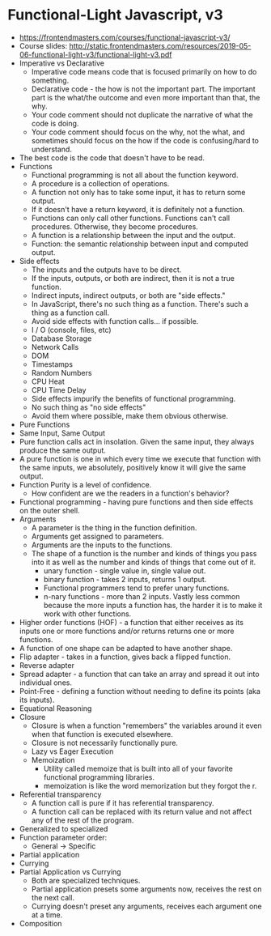 # Functional-Light Javascript, v3

* <https://frontendmasters.com/courses/functional-javascript-v3/>
* Course slides: <http://static.frontendmasters.com/resources/2019-05-06-functional-light-v3/functional-light-v3.pdf>
* Imperative vs Declarative
  * Imperative code means code that is focused primarily on how to do something.
  * Declarative code - the how is not the important part. The important part is the what/the outcome and even more important than that, the why.
  * Your code comment should not duplicate the narrative of what the code is doing.
  * Your code comment should focus on the why, not the what, and sometimes should focus on the how if the code is confusing/hard to understand.
* The best code is the code that doesn't have to be read.
* Functions
  * Functional programming is not all about the function keyword.
  * A procedure is a collection of operations.
  * A function not only has to take some input, it has to return some output.
  * If it doesn't have a return keyword, it is definitely not a function.
  * Functions can only call other functions. Functions can't call procedures. Otherwise, they become procedures.
  * A function is a relationship between the input and the output.
  * Function: the semantic relationship between input and computed output.
* Side effects
  * The inputs and the outputs have to be direct.
  * If the inputs, outputs, or both are indirect, then it is not a true function.
  * Indirect inputs, indirect outputs, or both are "side effects."
  * In JavaScript, there's no such thing as a function. There's such a thing as a function call.
  * Avoid side effects with function calls... if possible.
  * I / O (console, files, etc)
  * Database Storage
  * Network Calls
  * DOM
  * Timestamps
  * Random Numbers
  * CPU Heat
  * CPU Time Delay
  * Side effects impurify the benefits of functional programming.
  * No such thing as "no side effects"
  * Avoid them where possible, make them obvious otherwise.
* Pure Functions
* Same Input, Same Output
* Pure function calls act in insolation. Given the same input, they always produce the same output.
* A pure function is one in which every time we execute that function with the same inputs, we absolutely, positively know it will give the same output.
* Function Purity is a level of confidence.
  * How confident are we the readers in a function's behavior?
* Functional programming - having pure functions and then side effects on the outer shell.
* Arguments
  * A parameter is the thing in the function definition.
  * Arguments get assigned to parameters.
  * Arguments are the inputs to the functions.
  * The shape of a function is the number and kinds of things you pass into it as well as the number and kinds of things that come out of it.
    * unary function - single value in, single value out.
    * binary function - takes 2 inputs, returns 1 output.
    * Functional programmers tend to prefer unary functions.
    * n-nary functions - more than 2 inputs. Vastly less common because the more inputs a function has, the harder it is to make it work with other functions.
* Higher order functions (HOF) - a function that either receives as its inputs one or more functions and/or returns returns one or more functions.
* A function of one shape can be adapted to have another shape.
* Flip adapter - takes in a function, gives back a flipped function.
* Reverse adapter
* Spread adapter - a function that can take an array and spread it out into individual ones.
* Point-Free - defining a function without needing to define its points (aka its inputs).
* Equational Reasoning
* Closure
  * Closure is when a function "remembers" the variables around it even when that function is executed elsewhere.
  * Closure is not necessarily functionally pure.
  * Lazy vs Eager Execution
  * Memoization
    * Utility called memoize that is built into all of your favorite functional programming libraries.
    * memoization is like the word memorization but they forgot the r.
* Referential transparency
  * A function call is pure if it has referential transparency.
  * A function call can be replaced with its return value and not affect any of the rest of the program.
* Generalized to specialized
* Function parameter order:
  * General -> Specific
* Partial application
* Currying
* Partial Application vs Currying
  * Both are specialized techniques.
  * Partial application presets some arguments now, receives the rest on the next call.
  * Currying doesn't preset any arguments, receives each argument one at a time.
* Composition
